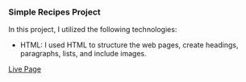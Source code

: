 ### Simple Recipes Project

In this project, I utilized the following technologies:

- HTML: I used HTML to structure the web pages, create headings, paragraphs, lists, and include images.

[Live Page](https://brunoladiv.github.io/1-simple-recipes/)